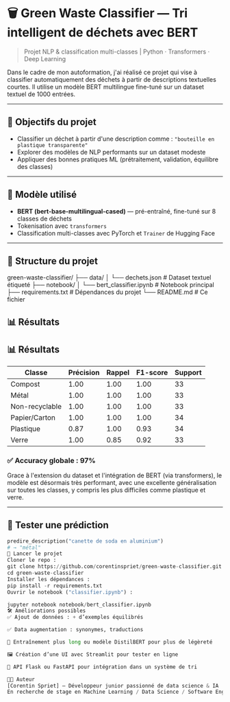 # 🗑️ Green Waste Classifier — Tri intelligent de déchets avec BERT

> Projet NLP & classification multi-classes | Python · Transformers · Deep Learning 

Dans le cadre de mon autoformation, j'ai réalisé ce projet qui vise à classifier automatiquement des déchets à partir de descriptions textuelles courtes. Il utilise un modèle BERT multilingue fine-tuné sur un dataset textuel de 1000 entrées.

---

## 🎯 Objectifs du projet

- Classifier un déchet à partir d'une description comme : `"bouteille en plastique transparente"`
- Explorer des modèles de NLP performants sur un dataset modeste
- Appliquer des bonnes pratiques ML (prétraitement, validation, équilibre des classes)

---

## 🧠 Modèle utilisé

- **BERT (bert-base-multilingual-cased)** — pré-entraîné, fine-tuné sur 8 classes de déchets
- Tokenisation avec `transformers`
- Classification multi-classes avec PyTorch et `Trainer` de Hugging Face

---

## 📂 Structure du projet

green-waste-classifier/
├── data/
│ └── dechets.json # Dataset textuel étiqueté
├── notebook/
│ └── bert_classifier.ipynb # Notebook principal
├── requirements.txt # Dépendances du projet
└── README.md # Ce fichier

## 📊 Résultats

## 📊 Résultats

| Classe            | Précision | Rappel | F1-score | Support |
|-------------------|-----------|--------|----------|---------|
| Compost           | 1.00      | 1.00   | 1.00     | 33      |
| Métal             | 1.00      | 1.00   | 1.00     | 33      |
| Non-recyclable    | 1.00      | 1.00   | 1.00     | 33      |
| Papier/Carton     | 1.00      | 1.00   | 1.00     | 34      |
| Plastique         | 0.87      | 1.00   | 0.93     | 34      |
| Verre             | 1.00      | 0.85   | 0.92     | 33      |

### ✅ Accuracy globale : **97%**
Grace à l'extension du dataset et l'intégration de BERT (via transformers), le modèle est désormais très performant, avec une excellente généralisation sur toutes les classes, y compris les plus difficiles comme plastique et verre.

---

## 🧪 Tester une prédiction

```python
predire_description("canette de soda en aluminium")
# → "métal"
🚀 Lancer le projet
Cloner le repo :
git clone https://github.com/corentinspriet/green-waste-classifier.git
cd green-waste-classifier
Installer les dépendances :
pip install -r requirements.txt
Ouvrir le notebook ("classifier.ipynb") :

jupyter notebook notebook/bert_classifier.ipynb
🛠️ Améliorations possibles
✅ Ajout de données : + d’exemples équilibrés

✅ Data augmentation : synonymes, traductions

🔄 Entraînement plus long ou modèle DistilBERT pour plus de légèreté

🖼️ Création d’une UI avec Streamlit pour tester en ligne

🧩 API Flask ou FastAPI pour intégration dans un système de tri

👨‍💻 Auteur
[Corentin Spriet] — Développeur junior passionné de data science & IA
En recherche de stage en Machine Learning / Data Science / Software Engineer
